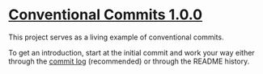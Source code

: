 # [Conventional Commits 1.0.0](https://www.conventionalcommits.org/en/v1.0.0/)

This project serves as a living example of conventional commits.

To get an introduction, start at the initial commit and work your way
either through the [commit log](https://github.com/conology/conventional-commits-demo/commits/master) (recommended) or through the README history.